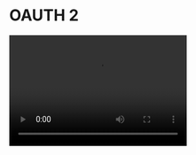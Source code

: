 # OAUTH 2

<!-- add video -->
<video src="./images/demo.mp4" width="320" height="200" controls preload></video>
